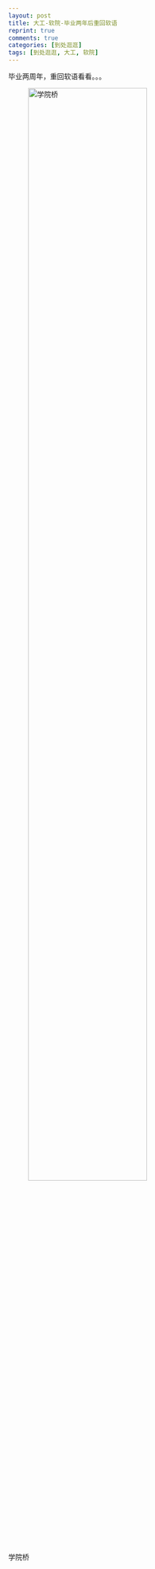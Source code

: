 ```yaml
---
layout: post
title: 大工-软院-毕业两年后重回软语
reprint: true
comments: true
categories: [到处逛逛]
tags: [到处逛逛, 大工, 软院]
---
```


毕业两周年，重回软语看看。。。

<figure>
    <a href="http://of74i8aex.bkt.clouddn.com/images/20150616/DSC01047.jpg" target="_blank">
        <img src="http://of74i8aex.bkt.clouddn.com/images/20150616/DSC01047.jpg" alt="学院桥" width="75%">
    </a>
</figure>

学院桥
